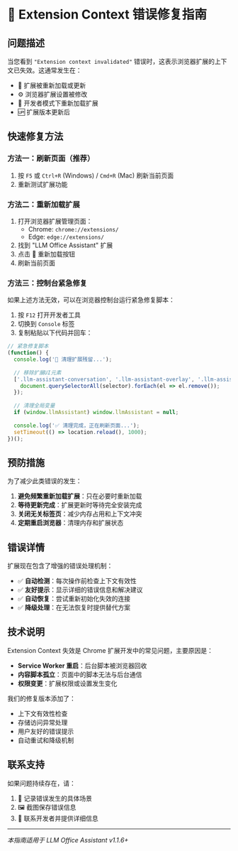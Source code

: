 # 🔧 Extension Context 错误修复指南

## 问题描述

当您看到 `"Extension context invalidated"` 错误时，这表示浏览器扩展的上下文已失效。这通常发生在：

- 🔄 扩展被重新加载或更新
- ⚙️ 浏览器扩展设置被修改  
- 🔁 开发者模式下重新加载扩展
- 🆙 扩展版本更新后

## 快速修复方法

### 方法一：刷新页面（推荐）
1. 按 `F5` 或 `Ctrl+R` (Windows) / `Cmd+R` (Mac) 刷新当前页面
2. 重新测试扩展功能

### 方法二：重新加载扩展
1. 打开浏览器扩展管理页面：
   - Chrome: `chrome://extensions/`
   - Edge: `edge://extensions/`
2. 找到 "LLM Office Assistant" 扩展
3. 点击 🔄 重新加载按钮
4. 刷新当前页面

### 方法三：控制台紧急修复
如果上述方法无效，可以在浏览器控制台运行紧急修复脚本：

1. 按 `F12` 打开开发者工具
2. 切换到 `Console` 标签
3. 复制粘贴以下代码并回车：

```javascript
// 紧急修复脚本
(function() {
  console.log('🔧 清理扩展残留...');
  
  // 移除扩展UI元素
  ['.llm-assistant-conversation', '.llm-assistant-overlay', '.llm-assistant-prompt', '.llm-assistant-result'].forEach(selector => {
    document.querySelectorAll(selector).forEach(el => el.remove());
  });
  
  // 清理全局变量
  if (window.llmAssistant) window.llmAssistant = null;
  
  console.log('✅ 清理完成，正在刷新页面...');
  setTimeout(() => location.reload(), 1000);
})();
```

## 预防措施

为了减少此类错误的发生：

1. **避免频繁重新加载扩展**：只在必要时重新加载
2. **等待更新完成**：扩展更新时等待完全安装完成
3. **关闭无关标签页**：减少内存占用和上下文冲突
4. **定期重启浏览器**：清理内存和扩展状态

## 错误详情

扩展现在包含了增强的错误处理机制：

- ✅ **自动检测**：每次操作前检查上下文有效性
- ✅ **友好提示**：显示详细的错误信息和解决建议
- ✅ **自动恢复**：尝试重新初始化失效的连接
- ✅ **降级处理**：在无法恢复时提供替代方案

## 技术说明

Extension Context 失效是 Chrome 扩展开发中的常见问题，主要原因是：

- **Service Worker 重启**：后台脚本被浏览器回收
- **内容脚本孤立**：页面中的脚本无法与后台通信
- **权限变更**：扩展权限或设置发生变化

我们的修复版本添加了：
- 上下文有效性检查
- 存储访问异常处理  
- 用户友好的错误提示
- 自动重试和降级机制

## 联系支持

如果问题持续存在，请：

1. 📝 记录错误发生的具体场景
2. 🖼️ 截图保存错误信息
3. 📧 联系开发者并提供详细信息

---

*本指南适用于 LLM Office Assistant v1.1.6+* 